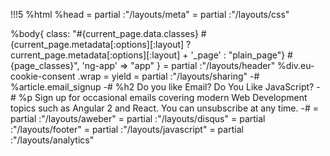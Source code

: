 !!!5
%html
%head
= partial :"/layouts/meta"
= partial :"/layouts/css"

%body{ class: "#{current_page.data.classes} #{current_page.metadata[:options][:layout] ? current_page.metadata[:options][:layout] + '_page' : "plain_page"} #{page_classes}", 'ng-app' => "app" }
= partial :"/layouts/header"
%div.eu-cookie-consent
.wrap
= yield
= partial :"/layouts/sharing"
-# %article.email_signup
-#   %h2 Do you like Email? Do You Like JavaScript?
-#   %p Sign up for occasional emails covering modern Web Development topics such as Angular 2 and React. You can unsubscribe at any time.
-#   = partial :"/layouts/aweber"
= partial :"/layouts/disqus"
= partial :"/layouts/footer"
= partial :"/layouts/javascript"
= partial :"/layouts/analytics"
